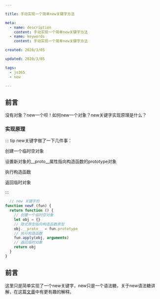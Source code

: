 ```yaml
---

title: 手动实现一个简单new关键字方法

meta:
  - name: description
    content: 手动实现一个简单new关键字方法
  - name: keywords
    content: 手动实现一个简单new关键字方法

created: 2020/3/05

updated: 2020/3/05

tags:
  - js365
  - new

---
```


## 前言

没有对象？new一个呗！如何new一个对象？new关键字实现原理是什么？

### 实现原理

::: tip new关键字做了一下几件事：

创建一个临时空对象

设置新对象的__proto__属性指向构造函数的prototype对象

执行构造函数

返回临时对象

:::

```js
  // new 关键字的
function newF (fun) {
  return function () {
    // 创建一个临时空对象
    let obj = {}
    // 隐式原型指向构造函数原型
    obj.__proto__ = fun.prototype
    // 执行构造函数
    fun.apply(obj, arguments)
    // 返回临时对象
    return obj
  }
}
```

## 前言

这里只是简单实现了一个new关键字，new只是一个语法糖，关于new语法糖讲解，在这篇[文章](https://zhuanlan.zhihu.com/p/23987456)中有更有趣的解释。
